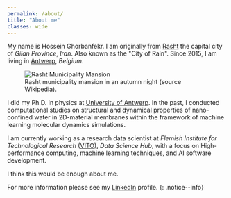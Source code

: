 ```yaml
---
permalink: /about/
title: "About me"
classes: wide
---
```


My name is Hossein Ghorbanfekr. I am originally from [Rasht](https://en.wikipedia.org/wiki/Rasht) the capital city of _Gilan Province_, _Iran_. Also known as the "City of Rain".
Since 2015, I am living in [Antwerp](https://en.wikipedia.org/wiki/Antwerp), _Belgium_.

<figure> 
 <!-- style="width: 600px" class="align-center"> -->
<img src="{{ '/assets/images/rasht.jpg' | relative_url }}" alt="Rasht Municipality Mansion">
<figcaption>Rasht municipality mansion in an autumn night (source Wikipedia).</figcaption>
</figure>

I did my Ph.D. in physics at [University of Antwerp](https://www.uantwerpen.be/en/).
In the past, I conducted computational studies on structural and dynamical properties of nano-confined water in 2D-material membranes within the framework of machine learning molecular dynamics simulations.

I am currently working as a research data scientist at _Flemish Institute for Technological Research_ ([VITO](https://vito.be/en)), _Data Science Hub_, with a focus on High-performance computing, machine learning techniques, and AI software development.

I think this would be enough about me.
 <!-- as this blog is not intended to be my resume.  -->
For more information please see my [LinkedIn](https://www.linkedin.com/in/hossein-ghorbanfekr/) profile.
{: .notice--info}

<!-- 
[![Support via PayPal](https://cdn.jsdelivr.net/gh/twolfson/paypal-github-button@1.0.0/dist/button.svg)]()

[^structure]: See [**Structure** page]({{ "/docs/structure/" | relative_url }}) for a list of theme files and what they do.

**ProTip:** Be sure to remove `/docs` and `/test` if you forked Minimal Mistakes. These folders contain documentation and test pages for the theme and you probably don't want them littering up your repo.
{: .notice--info}

**Note:** The theme uses the [jekyll-include-cache](https://github.com/benbalter/jekyll-include-cache) plugin which will need to be installed in your `Gemfile` and added to the `plugins` array of `_config.yml`. Otherwise you'll throw `Unknown tag 'include_cached'` errors at build.
{: .notice--warning}

<figure>
  <img src="{{ '/assets/images/cover.jpg' | relative_url }}" alt="creating a new branch on GitHub">
</figure>
 -->
